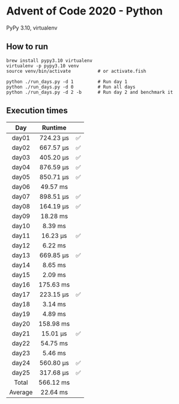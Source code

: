 # Advent of Code 2020 - Python

PyPy 3.10, virtualenv

## How to run
```
brew install pypy3.10 virtualenv
virtualenv -p pypy3.10 venv
source venv/bin/activate          # or activate.fish

python ./run_days.py -d 1         # Run day 1
python ./run_days.py -d 0         # Run all days
python ./run_days.py -d 2 -b      # Run day 2 and benchmark it
```

## Execution times

| Day     | Runtime      |     |
| :-----: | :----------: | :-: |
| day01   |   724.23 µs  |  ✅ |
| day02   |   667.57 µs  |  ✅ |
| day03   |   405.20 µs  |  ✅ |
| day04   |   876.59 µs  |  ✅ |
| day05   |   850.71 µs  |  ✅ |
| day06   |    49.57 ms  |     |
| day07   |   898.51 µs  |  ✅ |
| day08   |   164.19 µs  |  ✅ |
| day09   |    18.28 ms  |     |
| day10   |     8.39 ms  |     |
| day11   |    16.23 µs  |  ✅ |
| day12   |     6.22 ms  |     |
| day13   |   669.85 µs  |  ✅ |
| day14   |     8.65 ms  |     |
| day15   |     2.09 ms  |     |
| day16   |   175.63 ms  |     |
| day17   |   223.15 µs  |  ✅ |
| day18   |     3.14 ms  |     |
| day19   |     4.89 ms  |     | 
| day20   |   158.98 ms  |     |
| day21   |    15.01 µs  |  ✅ |
| day22   |    54.75 ms  |     |
| day23   |     5.46 ms  |     |
| day24   |   560.80 µs  |  ✅ |
| day25   |   317.68 µs  |  ✅ |
| Total   |   566.12 ms  |     |
| Average |    22.64 ms  |     |